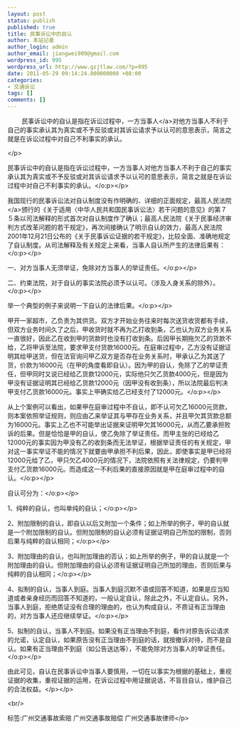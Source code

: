 ```yaml
---
layout: post
status: publish
published: true
title: 民事诉讼中的自认
author: 本站记者
author_login: admin
author_email: jiangwei909@gmail.com
wordpress_id: 995
wordpress_url: http://www.gzjtlaw.com/?p=995
date: 2011-05-29 09:14:24.000000000 +08:00
categories:
- 交通诉讼
tags: []
comments: []
---
```

<p><p>　　 民事诉讼中的自认是指在诉讼过程中，一方<a>当事人<&#47;a>对他方当事人不利于自己的事实承认其为真实或不予反驳或对其诉讼请求予以认可的意思表示，简言之就是在诉讼过程中对自己不利事实的承认。<br><p><&#47;p><p>民事诉讼中的自认是指在诉讼过程中，一方当事人对他方当事人不利于自己的事实承认其为真实或不予反驳或对其诉讼请求予以认可的意思表示，简言之就是在诉讼过程中对自己不利事实的承认。<o:p><&#47;o:p><&#47;p><p>我国现行的民事诉讼法对自认制度没有作明确的、详细的正面规定，最高<a>人民法院<&#47;a>颁行的《关于适用〈中华人民共和国民事诉讼法〉若干问题的意见》的第７５条以司法解释的形式首次对自认制度作了确认；最高人民法院《关于民事经济审判方式改革问题的若干规定》，再次间接确认了明示自认的效力，最高人民法院2001年12月21日公布的《关于民事诉讼证据的若干规定》，比较全面、准确地规定了自认制度。从司法解释及有关规定上来看，当事人自认所产生的法律后果有：<o:p><&#47;o:p><&#47;p><p>一、对方当事人无须举证，免除对方当事人的举证责任。<o:p><&#47;o:p><&#47;p><p>二、约束法院，对于自认的事实法院必须予以认可。（涉及人身关系的除外）。<o:p><&#47;o:p><&#47;p><p>举一个典型的例子来说明一下自认的法律后果。<o:p><&#47;o:p><&#47;p><p>甲开一家超市，乙负责为其供货。双方才开始业务往来时每次送货收货都有手续，但双方业务时间久了之后，甲收货时就不再为乙打收到条，乙也认为双方业务关系一直很好，因此乙在收到甲的货款时也没有打收到条。后因甲长期拖欠乙的货款不给，乙将甲诉至法院，要求甲支付货款16000元。在庭审过程中，乙方没有证据证明其给甲送货，但在法官询问甲乙双方是否存在业务关系时，甲承认乙为其送了货，价款为16000元（在甲的角度看即自认）。因为甲的自认，免除了乙的举证责任，但甲同时又说已经给乙货款12000元，实际他只欠乙货款4000元，但是因为甲没有证据证明其已经给乙货款12000元（因甲没有收到条），所以法院最后判决甲支付乙货款16000元。事实上甲确实给乙已经支付了12000元。<o:p><&#47;o:p><&#47;p><p>从上个案例可以看出，如果甲在庭审过程中不自认，即不认可欠乙16000元货款，则本案依照举证规则，则应由乙来举证其与甲存在业务关系，并且甲欠其货款总额为16000元。事实上乙也不可能举出证据来证明甲欠其16000元，从而乙要承担败诉的后果。但是恰恰是甲的自认，使乙免除了举证责任。而甲主张的已经给乙12000元的事实因为甲没有乙的收到条而无法举证，根据举证责任的有关规定，甲对这一事实举证不能的情况下就要由甲承担不利后果，因此，即使事实是甲已经将12000元给了乙，甲只欠乙4000元的情况下，法院依照有关法律规定，仍要判甲支付乙货款16000元。而造成这一不利后果的直接原因就是甲在庭审过程中的自认。<o:p><&#47;o:p><&#47;p><p>自认可分为：<o:p><&#47;o:p><&#47;p><p>1、纯粹的自认，也叫单纯的自认；<o:p><&#47;o:p><&#47;p><p>2、附加限制的自认，即自认以后又附加一个条件；如上所举的例子，甲的自认就是一个附加限制的自认。但附加限制的自认必须有证据证明自己所加的限制，否则后果与纯粹的自认相同；<o:p><&#47;o:p><&#47;p><p>3、附加理由的自认，也叫附加理由的否认；如上所举的例子，甲的自认就是一个附加理由的自认。但附加理由的自认必须有证据证明自己所加的理由，否则后果与纯粹的自认相同；<o:p><&#47;o:p><&#47;p><p>4、拟制的自认，当事人到庭。当事人到庭沉默不语或回答不知道，如果是应当知道或者亲身经历而回答不知道的，一般认定自认，除此之外，不认定自认。另外，当事人到庭，拒绝质证没有合理的理由的，也认为构成自认，不质证有正当理由的，对方当事人还应继续举证。<o:p><&#47;o:p><&#47;p><p>5、拟制的自认，当事人不到庭。如果没有正当理由不到庭，看作对原告诉讼请求的允诺，认定自认，如果原告没有正当理由不到庭的话，就按撤诉对待，而不是自认。如果有正当理由不到庭（如公告送达等），不能免除对方当事人的举证责任。<o:p><&#47;o:p><&#47;p><p>由此可见，自认在民事诉讼中当事人要慎用，一切在以事实为根据的基础上，重视证据的收集，重视证据的运用，在诉讼过程中用证据说话，不盲目自认，维护自己的合法权益。<&#47;p><&#47;p><br&#47;><p>标签:广州交通事故索赔 广州交通事故赔偿 广州交通事故律师<&#47;p>

